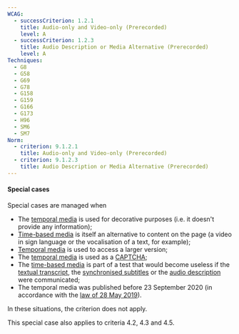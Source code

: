 ```yaml
---
WCAG:
  - successCriterion: 1.2.1
    title: Audio-only and Video-only (Prerecorded)
    level: A
  - successCriterion: 1.2.3
    title: Audio Description or Media Alternative (Prerecorded)
    level: A
Techniques:
  - G8
  - G58
  - G69
  - G78
  - G158
  - G159
  - G166
  - G173
  - H96
  - SM6
  - SM7
Norm:
  - criterion: 9.1.2.1
    title: Audio-only and Video-only (Prerecorded)
  - criterion: 9.1.2.3
    title: Audio Description or Media Alternative (Prerecorded)
---
```


#### Special cases

Special cases are managed when

- The [temporal media](#time-based-media-audio-video-and-synchronised) is used for decorative purposes (i.e. it doesn't provide any information);
- [Time-based media](#time-based-media-audio-video-and-synchronised) is itself an alternative to content on the page (a video in sign language or the vocalisation of a text, for example);
- [Temporal media](#media-temporal-audio-video-and-synchronise) is used to access a larger version;
- The [temporal media](#media-temporal-sound-video-and-synchronise) is used as a [CAPTCHA](#captcha);
- The [time-based media](#time-based-media-audio-video-and-synchronised) is part of a test that would become useless if the [textual transcript](#transcript-time-based-media), the [synchronised subtitles](#synchronised-captions-media-object) or the [audio description](#synchronised-audio-description-time-based-media) were communicated;
- The temporal media was published before 23 September 2020 (in accordance with the [law of 28 May 2019](http://legilux.public.lu/eli/etat/leg/loi/2019/05/28/a373/jo)).

In these situations, the criterion does not apply.

This special case also applies to criteria 4.2, 4.3 and 4.5.
